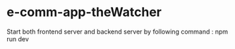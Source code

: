 # e-comm-app-theWatcher

Start both frontend server and backend server by following command : npm run dev
